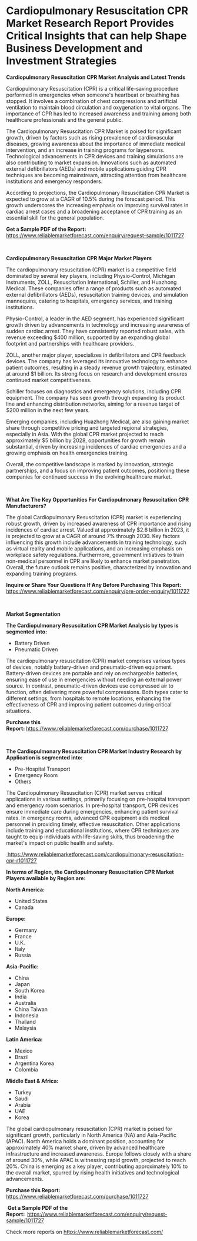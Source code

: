 <p><h1>Cardiopulmonary Resuscitation CPR Market Research Report Provides Critical Insights that can help Shape Business Development and Investment Strategies</h1></p><p><strong>Cardiopulmonary Resuscitation CPR Market Analysis and Latest Trends</strong></p>
<p><p>Cardiopulmonary Resuscitation (CPR) is a critical life-saving procedure performed in emergencies when someone's heartbeat or breathing has stopped. It involves a combination of chest compressions and artificial ventilation to maintain blood circulation and oxygenation to vital organs. The importance of CPR has led to increased awareness and training among both healthcare professionals and the general public.</p><p>The Cardiopulmonary Resuscitation CPR Market is poised for significant growth, driven by factors such as rising prevalence of cardiovascular diseases, growing awareness about the importance of immediate medical intervention, and an increase in training programs for laypersons. Technological advancements in CPR devices and training simulations are also contributing to market expansion. Innovations such as automated external defibrillators (AEDs) and mobile applications guiding CPR techniques are becoming mainstream, attracting attention from healthcare institutions and emergency responders.</p><p>According to projections, the Cardiopulmonary Resuscitation CPR Market is expected to grow at a CAGR of 10.5% during the forecast period. This growth underscores the increasing emphasis on improving survival rates in cardiac arrest cases and a broadening acceptance of CPR training as an essential skill for the general population.</p></p>
<p><strong>Get a Sample PDF of the Report:&nbsp;</strong> <a href="https://www.reliablemarketforecast.com/enquiry/request-sample/1011727?utm_campaign=3225&utm_medium=2&utm_source=Github&utm_content=ia&utm_term=07032025&utm_id=cardiopulmonary-resuscitation-cpr">https://www.reliablemarketforecast.com/enquiry/request-sample/1011727</a></p>
<p>&nbsp;</p>
<p><strong>Cardiopulmonary Resuscitation CPR Major Market Players</strong></p>
<p><p>The cardiopulmonary resuscitation (CPR) market is a competitive field dominated by several key players, including Physio-Control, Michigan Instruments, ZOLL, Resuscitation International, Schiller, and Huazhong Medical. These companies offer a range of products such as automated external defibrillators (AEDs), resuscitation training devices, and simulation mannequins, catering to hospitals, emergency services, and training institutions.</p><p>Physio-Control, a leader in the AED segment, has experienced significant growth driven by advancements in technology and increasing awareness of sudden cardiac arrest. They have consistently reported robust sales, with revenue exceeding $400 million, supported by an expanding global footprint and partnerships with healthcare providers.</p><p>ZOLL, another major player, specializes in defibrillators and CPR feedback devices. The company has leveraged its innovative technology to enhance patient outcomes, resulting in a steady revenue growth trajectory, estimated at around $1 billion. Its strong focus on research and development ensures continued market competitiveness.</p><p>Schiller focuses on diagnostics and emergency solutions, including CPR equipment. The company has seen growth through expanding its product line and enhancing distribution networks, aiming for a revenue target of $200 million in the next few years.</p><p>Emerging companies, including Huazhong Medical, are also gaining market share through competitive pricing and targeted regional strategies, especially in Asia. With the global CPR market projected to reach approximately $5 billion by 2028, opportunities for growth remain substantial, driven by increasing incidences of cardiac emergencies and a growing emphasis on health emergencies training.</p><p>Overall, the competitive landscape is marked by innovation, strategic partnerships, and a focus on improving patient outcomes, positioning these companies for continued success in the evolving healthcare market.</p></p>
<p>&nbsp;</p>
<p><strong>What Are The Key Opportunities For Cardiopulmonary Resuscitation CPR Manufacturers?</strong></p>
<p><p>The global Cardiopulmonary Resuscitation (CPR) market is experiencing robust growth, driven by increased awareness of CPR importance and rising incidences of cardiac arrest. Valued at approximately $2.6 billion in 2023, it is projected to grow at a CAGR of around 7% through 2030. Key factors influencing this growth include advancements in training technology, such as virtual reality and mobile applications, and an increasing emphasis on workplace safety regulations. Furthermore, government initiatives to train non-medical personnel in CPR are likely to enhance market penetration. Overall, the future outlook remains positive, characterized by innovation and expanding training programs.</p></p>
<p><strong>Inquire or Share Your Questions If Any Before Purchasing This Report:</strong> <a href="https://www.reliablemarketforecast.com/enquiry/pre-order-enquiry/1011727?utm_campaign=3225&utm_medium=2&utm_source=Github&utm_content=ia&utm_term=07032025&utm_id=cardiopulmonary-resuscitation-cpr">https://www.reliablemarketforecast.com/enquiry/pre-order-enquiry/1011727</a></p>
<p>&nbsp;</p>
<p><strong>Market Segmentation</strong></p>
<p><strong>The Cardiopulmonary Resuscitation CPR Market Analysis by types is segmented into:</strong></p>
<p><ul><li>Battery Driven</li><li>Pneumatic Driven</li></ul></p>
<p><p>The cardiopulmonary resuscitation (CPR) market comprises various types of devices, notably battery-driven and pneumatic-driven equipment. Battery-driven devices are portable and rely on rechargeable batteries, ensuring ease of use in emergencies without needing an external power source. In contrast, pneumatic-driven devices use compressed air to function, often delivering more powerful compressions. Both types cater to different settings, from hospitals to remote locations, enhancing the effectiveness of CPR and improving patient outcomes during critical situations.</p></p>
<p><strong>Purchase this Report:&nbsp;</strong><a href="https://www.reliablemarketforecast.com/purchase/1011727?utm_campaign=3225&utm_medium=2&utm_source=Github&utm_content=ia&utm_term=07032025&utm_id=cardiopulmonary-resuscitation-cpr">https://www.reliablemarketforecast.com/purchase/1011727</a></p>
<p>&nbsp;</p>
<p><strong>The Cardiopulmonary Resuscitation CPR Market Industry Research by Application is segmented into:</strong></p>
<p><ul><li>Pre-Hospital Transport</li><li>Emergency Room</li><li>Others</li></ul></p>
<p><p>The Cardiopulmonary Resuscitation (CPR) market serves critical applications in various settings, primarily focusing on pre-hospital transport and emergency room scenarios. In pre-hospital transport, CPR devices ensure immediate care during emergencies, enhancing patient survival rates. In emergency rooms, advanced CPR equipment aids medical personnel in providing timely, effective resuscitation. Other applications include training and educational institutions, where CPR techniques are taught to equip individuals with life-saving skills, thus broadening the market's impact on public health and safety.</p></p>
<p><a href="https://www.reliablemarketforecast.com/cardiopulmonary-resuscitation-cpr-r1011727?utm_campaign=3225&utm_medium=2&utm_source=Github&utm_content=ia&utm_term=07032025&utm_id=cardiopulmonary-resuscitation-cpr">&nbsp;https://www.reliablemarketforecast.com/cardiopulmonary-resuscitation-cpr-r1011727</a></p>
<p><strong>In terms of Region, the Cardiopulmonary Resuscitation CPR Market Players available by Region are:</strong></p>
<p>
    <p> <strong> North America: </strong>
        <ul>
            <li>United States</li>
            <li>Canada</li>
        </ul>
        </p> 
    <p> <strong> Europe: </strong>
        <ul>
            <li>Germany</li>
            <li>France</li>
            <li>U.K.</li>
            <li>Italy</li>
            <li>Russia</li>
        </ul>
        </p> 
    <p> <strong> Asia-Pacific: </strong>
        <ul>
            <li>China</li>
            <li>Japan</li>
            <li>South Korea</li>
            <li>India</li>
            <li>Australia</li>
            <li>China Taiwan</li>
            <li>Indonesia</li>
            <li>Thailand</li>
            <li>Malaysia</li>
        </ul>
        </p> 
    <p> <strong> Latin America: </strong>
        <ul>
            <li>Mexico</li>
            <li>Brazil</li>
            <li>Argentina Korea</li>
            <li>Colombia</li>
        </ul>
        </p> 
    <p> <strong> Middle East & Africa: </strong>
        <ul>
            <li>Turkey</li>
            <li>Saudi</li>
            <li>Arabia</li>
            <li>UAE</li>
            <li>Korea</li>
        </ul>
    </p>
    </p>
<p><p>The global cardiopulmonary resuscitation (CPR) market is poised for significant growth, particularly in North America (NA) and Asia-Pacific (APAC). North America holds a dominant position, accounting for approximately 40% market share, driven by advanced healthcare infrastructure and increased awareness. Europe follows closely with a share of around 30%, while APAC is witnessing rapid growth, projected to reach 20%. China is emerging as a key player, contributing approximately 10% to the overall market, spurred by rising health initiatives and technological advancements.</p></p>
<p><strong>Purchase this Report: </strong><a href="https://www.reliablemarketforecast.com/purchase/1011727?utm_campaign=3225&utm_medium=2&utm_source=Github&utm_content=ia&utm_term=07032025&utm_id=cardiopulmonary-resuscitation-cpr">https://www.reliablemarketforecast.com/purchase/1011727</a></p>
<p>&nbsp;<strong>Get a Sample PDF of the Report:&nbsp;&nbsp;</strong><a href="https://www.reliablemarketforecast.com/enquiry/request-sample/1011727?utm_campaign=3225&utm_medium=2&utm_source=Github&utm_content=ia&utm_term=07032025&utm_id=cardiopulmonary-resuscitation-cpr">https://www.reliablemarketforecast.com/enquiry/request-sample/1011727</a></p>
<p><strong></strong></p>
<p>Check more reports on <a href="https://www.reliablemarketforecast.com/?utm_campaign=3225&utm_medium=2&utm_source=Github&utm_content=ia&utm_term=07032025&utm_id=cardiopulmonary-resuscitation-cpr">https://www.reliablemarketforecast.com/</a></p>